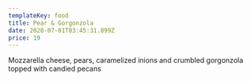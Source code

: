 ```yaml
---
templateKey: food
title: Pear & Gorgonzola
date: 2020-07-01T03:45:31.899Z
price: 19
---
```


Mozzarella cheese, pears, caramelized inions and crumbled gorgonzola topped with candied pecans
